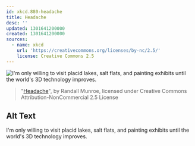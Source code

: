 ```yaml
---
id: xkcd.880-headache
title: Headache
desc: ''
updated: 1301641200000
created: 1301641200000
sources:
  - name: xkcd
    url: 'https://creativecommons.org/licenses/by-nc/2.5/'
    license: Creative Commons 2.5
---
```

![I'm only willing to visit placid lakes, salt flats, and painting exhibits until the world's 3D technology improves.](https://imgs.xkcd.com/comics/headache.png)
> "[Headache](https://xkcd.com/880/)", by Randall Munroe, licensed under Creative Commons Attribution-NonCommercial 2.5 License

## Alt Text
I'm only willing to visit placid lakes, salt flats, and painting exhibits until the world's 3D technology improves.
